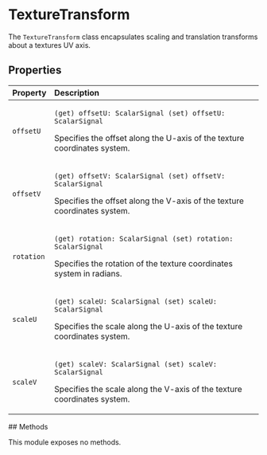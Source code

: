 # TextureTransform

The `TextureTransform` class encapsulates scaling and translation transforms about a textures UV axis.

## Properties

<table>
  <thead>
    <tr>
      <th style="text-align:left">Property</th>
      <th style="text-align:left">Description</th>
    </tr>
  </thead>
  <tbody>
    <tr>
      <td style="text-align:left"><code>offsetU</code>
      </td>
      <td style="text-align:left">
        <p><code>(get) offsetU: ScalarSignal (set) offsetU: ScalarSignal</code>
        </p>
        <p>Specifies the offset along the U-axis of the texture coordinates system.</p>
      </td>
    </tr>
    <tr>
      <td style="text-align:left"><code>offsetV</code>
      </td>
      <td style="text-align:left">
        <p><code>(get) offsetV: ScalarSignal (set) offsetV: ScalarSignal</code>
        </p>
        <p>Specifies the offset along the V-axis of the texture coordinates system.</p>
      </td>
    </tr>
    <tr>
      <td style="text-align:left"><code>rotation</code>
      </td>
      <td style="text-align:left">
        <p><code>(get) rotation: ScalarSignal (set) rotation: ScalarSignal</code>
        </p>
        <p>Specifies the rotation of the texture coordinates system in radians.</p>
      </td>
    </tr>
    <tr>
      <td style="text-align:left"><code>scaleU</code>
      </td>
      <td style="text-align:left">
        <p><code>(get) scaleU: ScalarSignal (set) scaleU: ScalarSignal</code>
        </p>
        <p>Specifies the scale along the U-axis of the texture coordinates system.</p>
      </td>
    </tr>
    <tr>
      <td style="text-align:left"><code>scaleV</code>
      </td>
      <td style="text-align:left">
        <p><code>(get) scaleV: ScalarSignal (set) scaleV: ScalarSignal</code>
        </p>
        <p>Specifies the scale along the V-axis of the texture coordinates system.</p>
      </td>
    </tr>
  </tbody>
</table>## Methods

This module exposes no methods.


